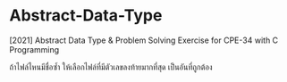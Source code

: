 # Abstract-Data-Type
[2021] Abstract Data Type &amp; Problem Solving Exercise for CPE-34 with C Programming

ถ้าไฟล์ไหนมีชื่อซ้ำ ให้เลือกไฟล์ที่มีตัวเลขลงท้ายมากที่สุด เป็นอันที่ถูกต้อง
